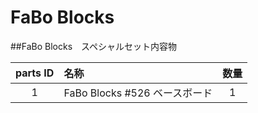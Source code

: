 # FaBo Blocks

##FaBo Blocks　スペシャルセット内容物

| parts ID|名称 |数量 |
| :---: | :--- | :---: |
| 1 | FaBo Blocks #526 ベースボード |  1  |
